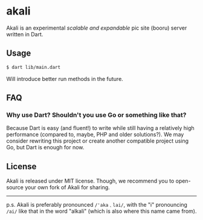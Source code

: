 # akali

Akali is an experimental _scalable and expandable_ pic site (booru) server written in Dart.

## Usage

```sh
$ dart lib/main.dart
```

Will introduce better run methods in the future.

## FAQ

### Why use Dart? Shouldn't you use Go or something like that?

Because Dart is easy (and fluent!) to write while still having a relatively high performance (compared to, maybe, PHP and older solutions?). We may consider rewriting this project or create another compatible project using Go, but Dart is enough for now.

## License

Akali is released under MIT license. Though, we recommend you to open-source your own fork of Akali for sharing.

---

p.s. Akali is preferably pronounced `/'aka﹑lai/`, with the "i" pronouncing `/ai/` like that in the word "alkali" (which is also where this name came from).
